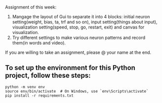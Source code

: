 Assignment of this week:
1. Mangage the layout of Gui to separate it into 4 blocks: initial neuron setting(weight, bias, ta, trf and so on), input setting(things about input), visualization setting(speed, stop, go, restart, exit) and canvas for visualization.
2. Try different settings to make various neuron patterns and record them(in words and video).

If you are willing to take an assignment, please @ your name at the end.

## To set up the environment for this Python project, follow these steps:
```
python -m venv env
source env/bin/activate  # On Windows, use `env\Scripts\activate`
pip install -r requirements.txt
```